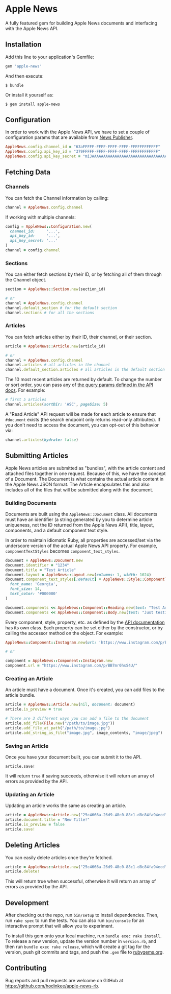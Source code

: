 # Apple News

A fully featured gem for building Apple News documents and interfacing with the Apple News API.

## Installation

Add this line to your application's Gemfile:

```ruby
gem 'apple-news'
```

And then execute:

    $ bundle

Or install it yourself as:

    $ gem install apple-news

## Configuration

In order to work with the Apple News API, we have to set a couple of configuration params that are available from [News Publisher](https://www.icloud.com/#newspublisher).

``` ruby
AppleNews.config.channel_id = "63aFFFFF-FFFF-FFFF-FFFF-FFFFFFFFFFFF"
AppleNews.config.api_key_id = "379FFFFF-FFFF-FFFF-FFFF-FFFFFFFFFFFF"
AppleNews.config.api_key_secret = "miJAAAAAAAAAAAAAAAAAAAAAAAAAAAAAAAAAAAAAAAA="
```

## Fetching Data

### Channels

You can fetch the Channel information by calling:

``` ruby
channel = AppleNews.config.channel
```

If working with multiple channels:

```ruby
config = AppleNews::Configuration.new(
  channel_id:     '...',
  api_key_id:     '...',
  api_key_secret: '...'
)
channel = config.channel
```

### Sections

You can either fetch sections by their ID, or by fetching all of them through the Channel object.

``` ruby
section = AppleNews::Section.new(section_id)

# or
channel = AppleNews.config.channel
channel.default_section # for the default section
channel.sections # for all the sections
```

### Articles

You can fetch articles either by their ID, their channel, or their section.

``` ruby
article = AppleNews::Article.new(article_id)

# or
channel = AppleNews.config.channel
channel.articles # all articles in the channel
channel.default_section.articles # all articles in the default section
```

The 10 most recent articles are returned by default. To change the number or sort order, you can pass any of [the query params defined in the API docs](https://developer.apple.com/library/content/documentation/General/Conceptual/News_API_Ref/SearchArticles.html#//apple_ref/doc/uid/TP40015409-CH17-SW1). For example:

``` ruby
# first 5 articles
channel.articles(sortDir: 'ASC', pageSize: 5)
```

A "Read Article" API request will be made for each article to ensure that `#document` exists (the search endpoint only returns read-only attributes). If you don't need to access the document, you can opt-out of this behavior via:

``` ruby
channel.articles(hydrate: false)
```

## Submitting Articles

Apple News articles are submitted as "bundles", with the article content and attached files together in one request. Because of this, we have the concept of a Document. The Document is what contains the actual article content in the Apple News JSON format. The Article encapsulates this and also includes all of the files that will be submitted along with the document.

### Building Documents

Documents are built using the `AppleNews::Document` class. All documents must have an identifier (a string generated by you to determine article uniqueness, not the ID returned from the Apple News API), title, layout, components, and a default component text style.

In order to maintain idiomatic Ruby, all properties are accessed/set via the underscore version of the actual Apple News API property. For example, `componentTextStyles` becomes `component_text_styles`.

``` ruby
document = AppleNews::Document.new
document.identifier = "1234"
document.title = "Test Article"
document.layout = AppleNews::Layout.new(columns: 1, width: 1024)
document.component_text_styles[:default] = AppleNews::Style::ComponentText.new(
  font_name: 'Georgia',
  font_size: 14,
  text_color: '#000000'
)

document.components << AppleNews::Component::Heading.new(text: "Test Article")
document.components << AppleNews::Component::Body.new(text: "Just testing out this Ruby gem!")
```

Every component, style, property, etc. as defined by the [API documentation](https://developer.apple.com/library/ios/documentation/General/Conceptual/Apple_News_Format_Ref/index.html) has its own class. Each property can be set either by the constructor, or by calling the accessor method on the object. For example:

``` ruby
AppleNews::Component::Instagram.new(url: 'https://www.instagram.com/p/BB7mr0hsS4U/')

# or

component = AppleNews::Component::Instagram.new
component.url = "https://www.instagram.com/p/BB7mr0hsS4U/"
```

### Creating an Article

An article must have a document. Once it's created, you can add files to the article bundle.

``` ruby
article = AppleNews::Article.new(nil, document: document)
article.is_preview = true

# There are 3 different ways you can add a file to the document
article.add_file(File.new("/path/to/image.jpg"))
article.add_file_at_path("/path/to/image.jpg")
article.add_string_as_file("image.jpg", image_contents, "image/jpeg")
```

### Saving an Article

Once you have your document built, you can submit it to the API.

```
article.save!
```

It will return `true` if saving succeeds, otherwise it will return an array of errors as provided by the API.

### Updating an Article

Updating an article works the same as creating an article.

``` ruby
article = AppleNews::Article.new("25c4666a-26d9-48c0-88c1-d8c84fa94ecd")
article.document.title = "New Title!"
article.is_preview = false
article.save!
```

## Deleting Articles

You can easily delete articles once they're fetched.

``` ruby
article = AppleNews::Article.new("25c4666a-26d9-48c0-88c1-d8c84fa94ecd")
article.delete!
```

This will return true when successful, otherwise it will return an array of errors as provided by the API.

## Development

After checking out the repo, run `bin/setup` to install dependencies. Then, run `rake spec` to run the tests. You can also run `bin/console` for an interactive prompt that will allow you to experiment.

To install this gem onto your local machine, run `bundle exec rake install`. To release a new version, update the version number in `version.rb`, and then run `bundle exec rake release`, which will create a git tag for the version, push git commits and tags, and push the `.gem` file to [rubygems.org](https://rubygems.org).

## Contributing

Bug reports and pull requests are welcome on GitHub at https://github.com/hodinkee/apple-news-rb.

